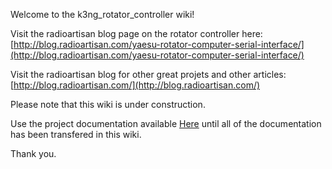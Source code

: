 Welcome to the k3ng_rotator_controller wiki!

Visit the radioartisan blog page on the rotator controller here: [http://blog.radioartisan.com/yaesu-rotator-computer-serial-interface/](http://blog.radioartisan.com/yaesu-rotator-computer-serial-interface/)

Visit the radioartisan blog for other great projets and other articles:  [http://blog.radioartisan.com/](http://blog.radioartisan.com/)

Please note that this wiki is under construction.

Use the project documentation available [Here](https://docs.google.com/document/d/1Q4_X2XdndylohjhZWsaAUNl1UIqYGt9Kxp1VM70XJGM/edit?usp=sharing) until all of the documentation has been transfered in this wiki.



Thank you.